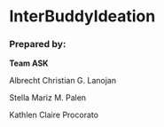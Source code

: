 # InterBuddyIdeation

### Prepared by:

**Team ASK**

Albrecht Christian G. Lanojan

Stella Mariz M. Palen

Kathlen Claire Procorato

